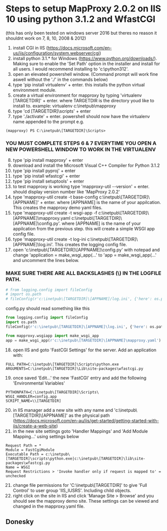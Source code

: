 # Steps to setup MapProxy 2.0.2 on IIS 10 using python 3.1.2 and WfastCGI
(this has only been tested on windows server 2016 but theres no reason it shouldnt work on 7, 8, 10, 2008 & 2012)

1. install CGI in IIS (https://docs.microsoft.com/en-us/iis/configuration/system.webserver/cgi)
2. install python 3.1.* for Windows (https://www.python.org/downloads/). Making sure to enable the 'Set Path' option in the installer and install for all users. I would recommend installing to 'c:\python312'.
3. open an elevated powershell window. (Command prompt will work fine aswell without the './' in the commands below)
4. type 'pip install virtualenv' + enter. this installs the python virtual environment module.
5. create a virtual environment for mapproxy by typing 'virtualenv [TARGETDIR]' + enter. where TARGETDIR is the directory youd like to install to. example: virtualenv c:\inetpub\mapproxy
6. type 'cd [TARGETDIR]\scripts' + enter
7. type './activate' + enter. powershell should now have the virtualenv name appended to the prompt e.g.
```
(mapproxy) PS C:\inetpub\[TARGETDIR]\Scripts>
```
### YOU MUST COMPLETE STEPS 6 & 7 EVERYTIME YOU OPEN A NEW POWERSHELL WINDOW TO WORK IN THE VIRTUALENV
8. type 'pip install mapproxy' + enter
9. download and install the Microsoft Visual C++ Compiler for Python 3.1.2
10. type 'pip install pyproj' + enter
11. type 'pip install wfastcgi' + enter
12. type 'pip install setuptools' + enter
13. to test mapproxy is working type 'mapproxy-util --version' + enter. should display version number like 'MapProxy 2.0.2'
14. type 'mapproxy-util create -t base-config c:\inetpub\\[TARGETDIR]\\[APPNAME]' + enter. where [APPNAME] is the name of your appilcation. This creates the mapproxy demo yaml files.
15. type 'mapproxy-util create -t wsgi-app -f c:\inetpub\\[TARGETDIR]\\[APPNAME]\mapproxy.yaml c:\inetpub\\[TARGETDIR]\\[APPNAME]\config.py'. where [APPNAME] is the name of your appilcation from the previous step. this will create a simple WSGI app config file.
16. type 'mapproxy-util create -t log-ini c:\inetpub\\[TARGETDIR]\\[APPNAME]\log.ini'. This creates the logging config file.
17. open 'c:\inetpub\\[TARGETDIR]\\[APPNAME]\config.py' with notepad and change 'application = make_wsgi_app(...' to 'app = make_wsgi_app(...' and uncomment the lines below. 
### MAKE SURE THERE ARE ALL BACKSLASHES (\\) IN THE LOGFILE PATH.
```python
# from logging.config import fileConfig
# import os.path
# fileConfig(r'c:\inetpub\[TARGETDIR]\[APPNAME]/log.ini', {'here': os.path.dirname(__file__)})
```
config.py should read something like this
```python
from logging.config import fileConfig
import os.path
fileConfig(r'c:\inetpub\[TARGETDIR]\[APPNAME]\log.ini', {'here': os.path.dirname(__file__)})

from mapproxy.wsgiapp import make_wsgi_app
app = make_wsgi_app(r'c:\inetpub\[TARGETDIR]\[APPNAME]\mapproxy.yaml')
```
18. open IIS and goto 'FastCGI Settings' for the server. Add an application with:
```
FULL PATH=C:\inetpub\[TARGETDIR]\Scripts\python.exe
ARGUMENTS=C:\inetpub\[TARGETDIR]\Lib\site-packages\wfastcgi.py
```
19. once saved 'Edit...' the new 'FastCGI' entry and add the following 'Environmental Variables'
```
PYTHONPATH=C:\inetpub\[TARGETDIR]\Scripts\
WSGI_HANDLER=config.app
SCRIPT_NAME=\\[TARGETDIR]
```
20. in IIS manager add a new site with any name and 'c:\inetpub\\[TARGETDIR]\\[APPNAME]' as the physical path (https://docs.microsoft.com/en-au/iis/get-started/getting-started-with-iis/create-a-web-site)
21. in the new site settings goto 'Handler Mappings' and 'Add Module Mapping...' using settings below
```
Request Path = *
Module = FastCgiModule
Executable Path = c:\inetpub\[TARGETDIR]\scripts\python.exe|c:\inetpub\[TARGETDIR]\lib\site-packages\wfastcgi.py
Name = WSGI
Request Restrictions > 'Invoke handler only if request is mapped to' = unchecked
```
21. change file permissions for 'C:\inetpub\\[TARGETDIR]\' to give 'Full Control' to user group 'IIS_IUSRS'. Including child objects.
22. right click on the site in IIS and click 'Manage Site > Browse' and you should see the mapproxy demo site. These settings can be viewed and changed in the mapproxy.yaml file.
## Donesky
